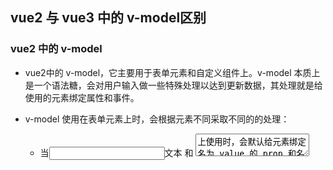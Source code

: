 ## vue2 与 vue3 中的 v-model区别

### vue2 中的 v-model
- vue2中的 v-model，它主要用于表单元素和自定义组件上。v-model 本质上是一个语法糖，会对用户输入做一些特殊处理以达到更新数据，其处理就是给使用的元素绑定属性和事件。

- v-model 使用在表单元素上时，会根据元素不同采取不同的的处理：
    - 当<input type="text">文本 和 <textarea>上使用时，会默认给元素绑定名为 value 的 prop 和名为 input 的事件
    - 当<input type="checkbox">复选框 和 <input typex="radio">单选框 上使用时，会默认给元素绑定名为 checked 的 prop 和名为 change 的事件
    - 当 <select>选择框 上使用时，则绑定名为 value 的 prop 和名为 change 的事件

> 这些是 Vue 默认帮我们处理的，可以直接使用。但是你也会发现一些第三方组件也可以使用 v-model ，比如 Element 中的 Input 组件。这是因为这些组件自己实现了 v-model，原理其实就是上面说到的绑定属性和事件。

- 我们可以尝试实现一下 v-model，来开发一个简单的输入组件，就叫 MyInput

```vue
    <template>
        <div>
            <input type="text" :value="value" @input="$emit('input', $event.target.value)">
        </div>
    </template>

    <script>
        export default {
            props: {
                value: String, // 默认接收一个名为 value 的 prop
            }
        }
    </script>
```
- 上面代码就实现了组件的 v-model 功能，当在这个组件上使用 v-model

```js
    <my-input v-model="msg"></my-input>
```
- 等同于

```js
    <my-input :value="msg" @input="msg = $event" ></my-input>
```

- 还提供了 model 选项，用于将属性或事件名称改为其他名称，比如上面的 MyInput 组件，我们改一下：

```vue
<template>
    <div>
        <input
        type="text"
        :value="title"
        @input="$emit('change', $event.target.value)"
        />
    </div>
</template>

<script>
    export default {
        model: {
            prop: "title", // 将默认的 prop 名 value 改为 title
            event: "change", // 将默认的事件名 input 改为 change
        },
        props: {
            title: String, // 注意 template 代码中也要修改为 title
        },
    };
</script>
```

- 此时使用组件
```js
    <my-input v-model="msg"></my-input>

    // 等同于
    <my-input :title="msg" @change="msg = $event" ></my-input>
```

### 使用 .sync 修饰符
- vue 提供一个 .sync 的修饰符，效果跟 v-model 一样，也是便于子组件数据更改后自动更新父组件相关数据。实现 .sync 的方式与实现 v-model 异曲同工，区别就是抛出的事件名需要是 update:myPropName 的结构。

- 拿上面的 MyInput 说明，我们还是传入一个 title 的 prop，同时组件内部抛出 update:title 事件，代码如下：
```js
    <input type="text" :value="title" @input="$emit('update:title', $event.target.value)" />
```
- 此时如果使用这个组件，正常应该是这样
```js
    <my-input :title="msg" @update:title="msg = $event" ></my-input>
```
- 可以使用 .sync 修饰符来简化
```js
    <my-input :title.sync="msg" />
```
> 可以看到 .sync 和 v-model 所能达到的效果是一样的，用什么就看你什么场景，一般表单组件上都是用 v-model

### vue3 中的v-model

#### 修改默认 prop 名和事件名
- 当在自定义组件上，v-model 默认绑定的 prop 名从 value 变为 modelValue，而事件名也从默认的 input 该为 update:modelValue,在vue3 中编写上面的 MyInput 组件，需要这样：

```vue
<template>
    <div>
        <input type="text" :value="modelValue" @input="$emit('update:modelValue', $event.target.value)" /> // 事件名改为 update:modelValue
    </div>
</template>
<script>
    export default {
        props: {
            modelValue: String, // 默认 prop 从 value 改为 modelValue
        }
    }
</script>
```
- 使用组件时：
```js
    <my-input v-model="msg" />

    // 等同于
    <my-input :modelValue="msg" @update:modelValue="msg = $event" />
```

### 废除 model 选项 和 .sync 修饰符

- vue3 中移除了 model 选项，这样就不可以在组件内修改默认 prop 名了。现在有一种更简单的方式，就是直接在 v-model 后面传递要修改的 prop 名：

```js
    // 要修改默认 prop 名，只需要在 v-model 后面接上 ：propName， 例如修改为 title
    <my-input v-model:title="msg" />

    // 等同于
    <my-input :title="msg" @update:title="msg = $event" />
```

- 注意组件内部也要修改 props：

```vue
<template>
    <div>
        <input type="text" :value="title" @input="$emit('update:title', $event.target.value)" />
    </div>
</template>
<script>
    export default {
        // 此时这里不需要 model 选项来修改了
        props: {
            title: String, // 修改为 title， 注意template 中也要修改
        }
    }
</script>
```

- 同时，.sync 修饰符也被移除了，如果你尝试使用它，会报这样的错误：
    > '.sync' modifier on 'v-bind' directive is deprecated. Use 'v-model:propName' instead
    - 错误提示中说明了，可以使用 v-model:propName 的方式来替代 .sync，因为本质上效果是一样的。

### 使用多个 v-model
- Vue3 中支持使用多个 v-model，属于新增功能，使得组件数据更新更灵活。例如有这样一个表单子组件，用户输入的多个数据都需要更新到父组件中显示，可以这样写：

- 表单子组件 Form
```vue
<template>
  <div class="form">
    
    <label for="name">姓名</label>
    <input id="name" type="text" :value="name" @input="$emit('update:name', $event.target.value)">
    
    <label for="address">地址</label>
    <input id="address" type="text" :value="address" @input="$emit('update:address', $event.target.value)">
  
  </div>
</template>

<script>
export default {
  props:{
    name: String,
    address: String
  }
}
</script>
```

- 父组件使用这个组件时：
```js
    <child-com v-model:name="name" v-model:address="address" />

    // 显示
    <div>{{ name }}</div>
    <div>{{ address }}</div>
```
